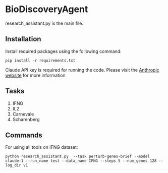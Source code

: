 # BioDiscoveryAgent

research_assistant.py is the main file. 

## Installation

Install required packages using the following command:
```
pip install -r requirements.txt
```
Claude API key is required for running the code. Please visit the [Anthropic website](https://docs.anthropic.com/en/docs/getting-access-to-claude) 
for more information

## Tasks

1. IFNG
2. IL2
3. Carnevale
4. Scharenberg
   
## Commands

For using all tools on IFNG dataset:

```
python research_assistant.py  --task perturb-genes-brief --model claude-1 --run_name test --data_name IFNG --steps 5 --num_genes 128 --log_dir v1
```